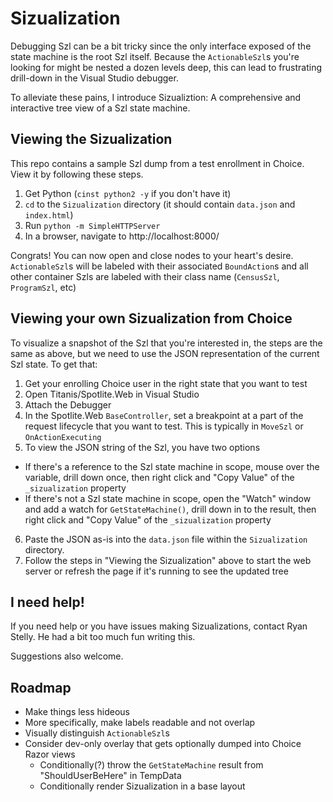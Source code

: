 # Sizualization

Debugging Szl can be a bit tricky since the only interface exposed of the state machine is the root Szl itself. Because the `ActionableSzl`s you're looking for might be nested a dozen levels deep, this can lead to frustrating drill-down in the Visual Studio debugger.

To alleviate these pains, I introduce Sizualiztion: A comprehensive and interactive tree view of a Szl state machine.

## Viewing the Sizualization

This repo contains a sample Szl dump from a test enrollment in Choice. View it by following these steps.

1. Get Python (`cinst python2 -y` if you don't have it)
2. `cd` to the `Sizualization` directory (it should contain `data.json` and `index.html`)
3. Run `python -m SimpleHTTPServer`
4. In a browser, navigate to http://localhost:8000/

Congrats! You can now open and close nodes to your heart's desire. `ActionableSzl`s will be labeled with their associated `BoundAction`s and all other container Szls are labeled with their class name (`CensusSzl`, `ProgramSzl`, etc)

## Viewing your own Sizualization from Choice

To visualize a snapshot of the Szl that you're interested in, the steps are the same as above, but we need to use the JSON representation of the current Szl state. To get that:

1. Get your enrolling Choice user in the right state that you want to test  
2. Open Titanis/Spotlite.Web in Visual Studio
3. Attach the Debugger
4. In the Spotlite.Web `BaseController`, set a breakpoint at a part of the request lifecycle that you want to test. This is typically in `MoveSzl` or `OnActionExecuting`
5. To view the JSON string of the Szl, you have two options
  - If there's a reference to the Szl state machine in scope, mouse over the variable, drill down once, then right click and "Copy Value" of the `_sizualization` property
  - If there's not a Szl state machine in scope, open the "Watch" window and add a watch for `GetStateMachine()`, drill down in to the result, then right click and "Copy Value" of the `_sizualization` property
6. Paste the JSON as-is into the `data.json` file within the `Sizualization` directory.
7. Follow the steps in "Viewing the Sizualization" above to start the web server or refresh the page if it's running to see the updated tree

## I need help!

If you need help or you have issues making Sizualizations, contact Ryan Stelly. He had a bit too much fun writing this. 

Suggestions also welcome.

## Roadmap

- Make things less hideous
- More specifically, make labels readable and not overlap
- Visually distinguish `ActionableSzl`s
- Consider dev-only overlay that gets optionally dumped into Choice Razor views
  - Conditionally(?) throw the `GetStateMachine` result from "ShouldUserBeHere" in TempData
  - Conditionally render Sizualization in a base layout
